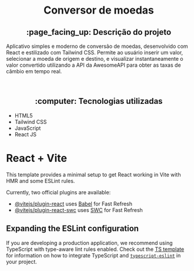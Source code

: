 <h1 align="center">Conversor de moedas</h1>
<h2 align="center">:page_facing_up: Descrição do projeto</h2>
<p>Aplicativo simples e moderno de conversão de moedas, desenvolvido com React e estilizado com Tailwind CSS. Permite ao usuário inserir um valor, selecionar a moeda de origem e destino, e visualizar instantaneamente o valor convertido utilizando a API da AwesomeAPI para obter as taxas de câmbio em tempo real.</p>
<br>

<h2 align="center"> :computer: Tecnologias utilizadas </h2>
<ul>
  <li>HTML5</li>
  <li>Tailwind CSS</li>
  <li>JavaScript</li>
  <li>React JS</li>
</ul>

# React + Vite

This template provides a minimal setup to get React working in Vite with HMR and some ESLint rules.

Currently, two official plugins are available:

- [@vitejs/plugin-react](https://github.com/vitejs/vite-plugin-react/blob/main/packages/plugin-react) uses [Babel](https://babeljs.io/) for Fast Refresh
- [@vitejs/plugin-react-swc](https://github.com/vitejs/vite-plugin-react/blob/main/packages/plugin-react-swc) uses [SWC](https://swc.rs/) for Fast Refresh

## Expanding the ESLint configuration

If you are developing a production application, we recommend using TypeScript with type-aware lint rules enabled. Check out the [TS template](https://github.com/vitejs/vite/tree/main/packages/create-vite/template-react-ts) for information on how to integrate TypeScript and [`typescript-eslint`](https://typescript-eslint.io) in your project.
